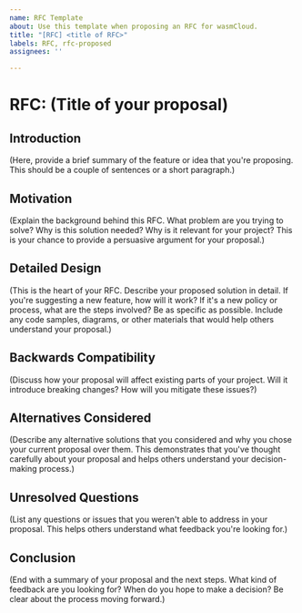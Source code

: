 ```yaml
---
name: RFC Template
about: Use this template when proposing an RFC for wasmCloud.
title: "[RFC] <title of RFC>"
labels: RFC, rfc-proposed
assignees: ''

---
```


# RFC: (Title of your proposal)

## Introduction

(Here, provide a brief summary of the feature or idea that you're proposing. This should be a couple of sentences or a short paragraph.)

## Motivation

(Explain the background behind this RFC. What problem are you trying to solve? Why is this solution needed? Why is it relevant for your project? This is your chance to provide a persuasive argument for your proposal.)

## Detailed Design

(This is the heart of your RFC. Describe your proposed solution in detail. If you're suggesting a new feature, how will it work? If it's a new policy or process, what are the steps involved? Be as specific as possible. Include any code samples, diagrams, or other materials that would help others understand your proposal.)

## Backwards Compatibility

(Discuss how your proposal will affect existing parts of your project. Will it introduce breaking changes? How will you mitigate these issues?)

## Alternatives Considered

(Describe any alternative solutions that you considered and why you chose your current proposal over them. This demonstrates that you've thought carefully about your proposal and helps others understand your decision-making process.)

## Unresolved Questions

(List any questions or issues that you weren't able to address in your proposal. This helps others understand what feedback you're looking for.)

## Conclusion

(End with a summary of your proposal and the next steps. What kind of feedback are you looking for? When do you hope to make a decision? Be clear about the process moving forward.)
